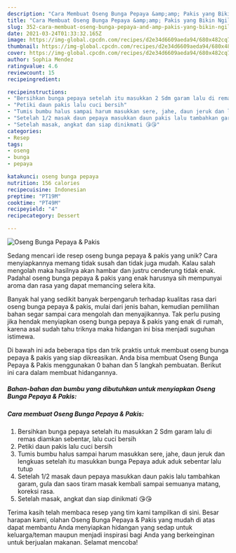 ```yaml
---
description: "Cara Membuat Oseng Bunga Pepaya &amp;amp; Pakis yang Bikin Ngiler"
title: "Cara Membuat Oseng Bunga Pepaya &amp;amp; Pakis yang Bikin Ngiler"
slug: 352-cara-membuat-oseng-bunga-pepaya-and-amp-pakis-yang-bikin-ngiler
date: 2021-03-24T01:33:32.165Z
image: https://img-global.cpcdn.com/recipes/d2e34d6609aeda94/680x482cq70/oseng-bunga-pepaya-pakis-foto-resep-utama.jpg
thumbnail: https://img-global.cpcdn.com/recipes/d2e34d6609aeda94/680x482cq70/oseng-bunga-pepaya-pakis-foto-resep-utama.jpg
cover: https://img-global.cpcdn.com/recipes/d2e34d6609aeda94/680x482cq70/oseng-bunga-pepaya-pakis-foto-resep-utama.jpg
author: Sophia Mendez
ratingvalue: 4.6
reviewcount: 15
recipeingredient:

recipeinstructions:
- "Bersihkan bunga pepaya setelah itu masukkan 2 Sdm garam lalu di remas diamkan sebentar, lalu cuci bersih"
- "Petiki daun pakis lalu cuci bersih"
- "Tumis bumbu halus sampai harum masukkan sere, jahe, daun jeruk dan lengkuas setelah itu masukkan bunga Pepaya aduk aduk sebentar lalu tutup"
- "Setelah 1/2 masak daun pepaya masukkan daun pakis lalu tambahkan garam, gula dan saos tiram masak kembali sampai semuanya matang, koreksi rasa."
- "Setelah masak, angkat dan siap dinikmati 😘😘"
categories:
- Resep
tags:
- oseng
- bunga
- pepaya

katakunci: oseng bunga pepaya 
nutrition: 156 calories
recipecuisine: Indonesian
preptime: "PT19M"
cooktime: "PT49M"
recipeyield: "4"
recipecategory: Dessert

---
```



![Oseng Bunga Pepaya &amp; Pakis](https://img-global.cpcdn.com/recipes/d2e34d6609aeda94/680x482cq70/oseng-bunga-pepaya-pakis-foto-resep-utama.jpg)

Sedang mencari ide resep oseng bunga pepaya &amp; pakis yang unik? Cara menyiapkannya memang tidak susah dan tidak juga mudah. Kalau salah mengolah maka hasilnya akan hambar dan justru cenderung tidak enak. Padahal oseng bunga pepaya &amp; pakis yang enak harusnya sih mempunyai aroma dan rasa yang dapat memancing selera kita.



Banyak hal yang sedikit banyak berpengaruh terhadap kualitas rasa dari oseng bunga pepaya &amp; pakis, mulai dari jenis bahan, kemudian pemilihan bahan segar sampai cara mengolah dan menyajikannya. Tak perlu pusing jika hendak menyiapkan oseng bunga pepaya &amp; pakis yang enak di rumah, karena asal sudah tahu triknya maka hidangan ini bisa menjadi suguhan istimewa.


Di bawah ini ada beberapa tips dan trik praktis untuk membuat oseng bunga pepaya &amp; pakis yang siap dikreasikan. Anda bisa membuat Oseng Bunga Pepaya &amp; Pakis menggunakan 0 bahan dan 5 langkah pembuatan. Berikut ini cara dalam membuat hidangannya.

<!--inarticleads1-->

##### Bahan-bahan dan bumbu yang dibutuhkan untuk menyiapkan Oseng Bunga Pepaya &amp; Pakis:





<!--inarticleads2-->

##### Cara membuat Oseng Bunga Pepaya &amp; Pakis:

1. Bersihkan bunga pepaya setelah itu masukkan 2 Sdm garam lalu di remas diamkan sebentar, lalu cuci bersih
1. Petiki daun pakis lalu cuci bersih
1. Tumis bumbu halus sampai harum masukkan sere, jahe, daun jeruk dan lengkuas setelah itu masukkan bunga Pepaya aduk aduk sebentar lalu tutup
1. Setelah 1/2 masak daun pepaya masukkan daun pakis lalu tambahkan garam, gula dan saos tiram masak kembali sampai semuanya matang, koreksi rasa.
1. Setelah masak, angkat dan siap dinikmati 😘😘




Terima kasih telah membaca resep yang tim kami tampilkan di sini. Besar harapan kami, olahan Oseng Bunga Pepaya &amp; Pakis yang mudah di atas dapat membantu Anda menyiapkan hidangan yang sedap untuk keluarga/teman maupun menjadi inspirasi bagi Anda yang berkeinginan untuk berjualan makanan. Selamat mencoba!
